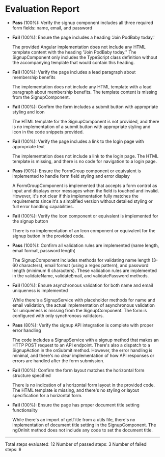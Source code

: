 # Evaluation Report

- **Pass** (100%): Verify the signup component includes all three required form fields: name, email, and password
  
- **Fail** (100%): Ensure the page includes a heading 'Join PodBaby today.'
  
  The provided Angular implementation does not include any HTML template content with the heading "Join PodBaby today." The SignupComponent only includes the TypeScript class definition without the accompanying template that would contain this heading.

- **Fail** (100%): Verify the page includes a lead paragraph about membership benefits
  
  The implementation does not include any HTML template with a lead paragraph about membership benefits. The template content is missing from the SignupComponent.

- **Fail** (100%): Confirm the form includes a submit button with appropriate styling and icon
  
  The HTML template for the SignupComponent is not provided, and there is no implementation of a submit button with appropriate styling and icon in the code snippets provided.

- **Fail** (100%): Verify the page includes a link to the login page with appropriate text
  
  The implementation does not include a link to the login page. The HTML template is missing, and there is no code for navigation to a login page.

- **Pass** (90%): Ensure the FormGroup component or equivalent is implemented to handle form field styling and error display
  
  A FormGroupComponent is implemented that accepts a form control as input and displays error messages when the field is touched and invalid. However, it's not clear if this implementation fully matches the requirements since it's a simplified version without detailed styling or full error handling capabilities.

- **Fail** (100%): Verify the Icon component or equivalent is implemented for the signup button
  
  There is no implementation of an Icon component or equivalent for the signup button in the provided code.

- **Pass** (100%): Confirm all validation rules are implemented (name length, email format, password length)
  
  The SignupComponent includes methods for validating name length (3-60 characters), email format (using a regex pattern), and password length (minimum 6 characters). These validation rules are implemented in the validateName, validateEmail, and validatePassword methods.

- **Fail** (100%): Ensure asynchronous validation for both name and email uniqueness is implemented
  
  While there's a SignupService with placeholder methods for name and email validation, the actual implementation of asynchronous validation for uniqueness is missing from the SignupComponent. The form is configured with only synchronous validators.

- **Pass** (80%): Verify the signup API integration is complete with proper error handling
  
  The code includes a SignupService with a signup method that makes an HTTP POST request to an API endpoint. There's also a dispatch to a SignupAction in the onSubmit method. However, the error handling is minimal, and there's no clear implementation of how API responses or errors are handled after the form submission.

- **Fail** (100%): Confirm the form layout matches the horizontal form structure specified
  
  There is no indication of a horizontal form layout in the provided code. The HTML template is missing, and there's no styling or layout specification for a horizontal form.

- **Fail** (100%): Ensure the page has proper document title setting functionality
  
  While there's an import of getTitle from a utils file, there's no implementation of document title setting in the SignupComponent. The ngOnInit method does not include any code to set the document title.

---

Total steps evaluated: 12
Number of passed steps: 3
Number of failed steps: 9